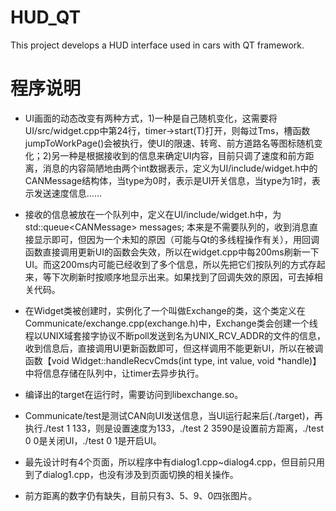 # HUD_QT
This project develops a HUD interface used in cars with QT framework.

# 程序说明
* UI画面的动态改变有两种方式，1)一种是自己随机变化，这需要将UI/src/widget.cpp中第24行，timer->start(T)打开，则每过Tms，槽函数jumpToWorkPage()会被执行，使UI的限速、转弯、前方道路名等图标随机变化；2)另一种是根据接收到的信息来确定UI内容，目前只调了速度和前方距离，消息的内容简陋地由两个int数据表示，定义为UI/include/widget.h中的CANMessage结构体，当type为0时，表示是UI开关信息，当type为1时，表示发送速度信息……

* 接收的信息被放在一个队列中，定义在UI/include/widget.h中，为std::queue\<CANMessage\> messages; 本来是不需要队列的，收到消息直接显示即可，但因为一个未知的原因（可能与Qt的多线程操作有关），用回调函数直接调用更新UI的函数会失效，所以在widget.cpp中每200ms刷新一下UI。而这200ms内可能已经收到了多个信息，所以先把它们按队列的方式存起来，等下次刷新时按顺序地显示出来。如果找到了回调失效的原因，可去掉相关代码。
  
* 在Widget类被创建时，实例化了一个叫做Exchange的类，这个类定义在Communicate/exchange.cpp(exchange.h)中，Exchange类会创建一个线程以UNIX域套接字协议不断poll发送到名为UNIX_RCV_ADDR的文件的信息，收到信息后，直接调用UI更新函数即可，但这样调用不能更新UI，所以在被调函数【void Widget::handleRecvCmds(int type, int value, void \*handle)】中将信息存储在队列中，让timer去异步执行。

* 编译出的target在运行时，需要访问到libexchange.so。

* Communicate/test是测试CAN向UI发送信息，当UI运行起来后(./target)，再执行./test 1 133，则是设置速度为133，./test 2 3590是设置前方距离，./test 0 0是关闭UI，./test 0 1是开启UI。

* 最先设计时有4个页面，所以程序中有dialog1.cpp~dialog4.cpp，但目前只用到了dialog1.cpp，也没有涉及到页面切换的相关操作。

* 前方距离的数字仍有缺失，目前只有3、5、9、0四张图片。

